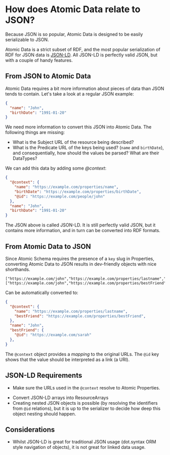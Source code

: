 # How does Atomic Data relate to JSON?

Because JSON is so popular, Atomic Data is designed to be easily serializable to JSON.

Atomic Data is a strict subset of RDF, and the most popular serialization of RDF for JSON data is [JSON-LD](https://json-ld.org/).
All JSON-LD is perfectly valid JSON, but with a couple of handy features.

## From JSON to Atomic Data

Atomic Data requires a bit more information about pieces of data than JSON tends to contain. Let's take a look at a regular JSON example:

```json
{
  "name": "John",
  "birthDate": "1991-01-20"
}
```

We need more information to convert this JSON into Atomic Data.
The following things are missing:

* What is the Subject URL of the resource being described?
* What is the Predicate URL of the keys being used? (`name` and `birthDate`), and consequentially, how should the values be parsed? What are their DataTypes?

We can add this data by adding some _@context_:

```json
{
  "@context": {
    "name": "https://example.com/properties/name",
    "birthDate": "https://example.com/properties/birthDate",
    "@id": "https://example.com/people/john"
  },
  "name": "John",
  "birthDate": "1991-01-20"
}
```

The JSON above is called JSON-LD.
It is still perfectly valid JSON, but it contains more information, and in turn can be converted into RDF formats.

## From Atomic Data to JSON

Since Atomic Schema requires the presence of a `key` slug in Properties, converting Atomic Data to JSON results in dev-friendly objects with nice shorthands.

```ndjson
["https://example.com/john","https://example.com/properties/lastname","Houdini"]
["https://example.com/john","https://example.com/properties/bestFriend","https://example.com/sarah"]
```

Can be automatically converted to:

```json
{
  "@context": {
    "name": "https://example.com/properties/lastname",
    "bestFriend": "https://example.com/properties/bestFriend",
  },
  "name": "John",
  "bestFriend": {
    "@id": "https://example.com/sarah"
  },
}
```

The `@context` object provides a _mapping_ to the original URLs.
The `@id` key shows that the value should be interpreted as a link (a URI).

## JSON-LD Requirements

- Make sure the URLs used in the `@context` resolve to Atomic Properties.
<!-- Not sure about this.. maybe use RDF collections or some other model? -->
- Convert JSON-LD arrays into ResourceArrays
- Creating nested JSON objects is possible (by resolving the identifiers from `@id` relations), but it is up to the serializer to decide how deep this object nesting should happen.

## Considerations

- Whilst JSON-LD is great for traditional JSON usage (dot.syntax ORM style navigation of objects), it is not great for linked data usage.
